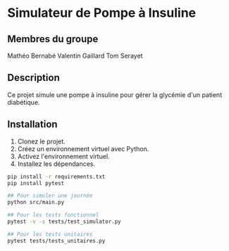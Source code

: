 # Simulateur de Pompe à Insuline

## Membres du groupe
Mathéo Bernabé
Valentin Gaillard
Tom Serayet

## Description

Ce projet simule une pompe à insuline pour gérer la glycémie d'un patient diabétique.

## Installation

1. Clonez le projet.
2. Créez un environnement virtuel avec Python.
3. Activez l'environnement virtuel.
4. Installez les dépendances.

```bash
pip install -r requirements.txt
pip install pytest 

## Pour simuler une journée
python src/main.py

## Pour les tests fonctionnel 
pytest -v -s tests/test_simulator.py

## Pour les tests unitaires 
pytest tests/tests_unitaires.py